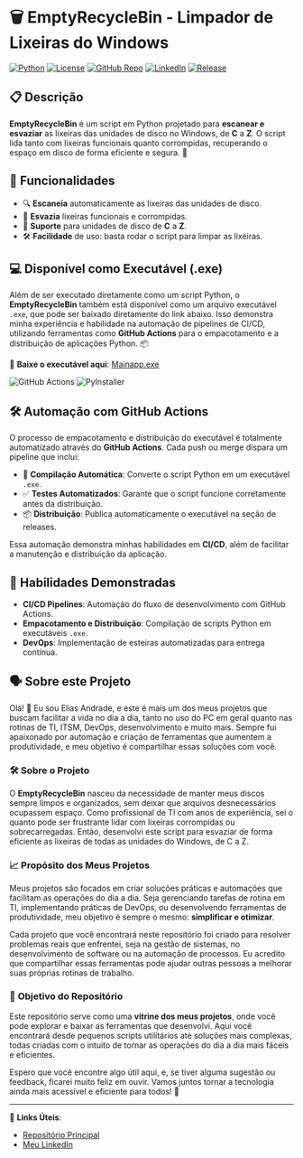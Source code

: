 # 🗑️ **EmptyRecycleBin** - Limpador de Lixeiras do Windows

[![Python](https://img.shields.io/badge/Python-3.8%2B-blue?style=for-the-badge&logo=python)](https://www.python.org/)
[![License](https://img.shields.io/badge/License-MIT-green?style=for-the-badge)](./LICENSE)
[![GitHub Repo](https://img.shields.io/badge/GitHub-chaos4455-blue?style=for-the-badge&logo=github)](https://github.com/chaos4455/)
[![LinkedIn](https://img.shields.io/badge/LinkedIn-Elias%20Andrade-blue?style=for-the-badge&logo=linkedin)](https://www.linkedin.com/in/itilmgf/)
[![Release](https://img.shields.io/github/v/release/chaos4455/EmptyRecycleBin?style=for-the-badge)](https://github.com/chaos4455/EmptyRecycleBin/releases/latest)

## 📋 **Descrição**

**EmptyRecycleBin** é um script em Python projetado para **escanear e esvaziar** as lixeiras das unidades de disco no Windows, de **C** a **Z**. O script lida tanto com lixeiras funcionais quanto corrompidas, recuperando o espaço em disco de forma eficiente e segura. 🚀

## 🚀 **Funcionalidades**

- 🔍 **Escaneia** automaticamente as lixeiras das unidades de disco.
- 🧹 **Esvazia** lixeiras funcionais e corrompidas.
- 💾 **Suporte** para unidades de disco de **C** a **Z**.
- 🛠️ **Facilidade** de uso: basta rodar o script para limpar as lixeiras.

## 💻 **Disponível como Executável (.exe)**

Além de ser executado diretamente como um script Python, o **EmptyRecycleBin** também está disponível como um arquivo executável `.exe`, que pode ser baixado diretamente do link abaixo. Isso demonstra minha experiência e habilidade na automação de pipelines de CI/CD, utilizando ferramentas como **GitHub Actions** para o empacotamento e a distribuição de aplicações Python. 📦

🔗 **Baixe o executável aqui**: [Mainapp.exe](https://github.com/chaos4455/TrashRepairAndCleaner/raw/main/programas/mainapp.exe)

![GitHub Actions](https://img.shields.io/badge/GitHub_Actions-CI%2FCD-orange?style=flat-square&logo=github-actions&logoColor=white)
![PyInstaller](https://img.shields.io/badge/PyInstaller-Packaging-yellow?style=flat-square)

## 🛠️ **Automação com GitHub Actions**

O processo de empacotamento e distribuição do executável é totalmente automatizado através do **GitHub Actions**. Cada push ou merge dispara um pipeline que inclui:

- 🔄 **Compilação Automática**: Converte o script Python em um executável `.exe`.
- ✅ **Testes Automatizados**: Garante que o script funcione corretamente antes da distribuição.
- 📦 **Distribuição**: Publica automaticamente o executável na seção de releases.

Essa automação demonstra minhas habilidades em **CI/CD**, além de facilitar a manutenção e distribuição da aplicação.

## 🚀 **Habilidades Demonstradas**

- **CI/CD Pipelines**: Automação do fluxo de desenvolvimento com GitHub Actions.
- **Empacotamento e Distribuição**: Compilação de scripts Python em executáveis `.exe`.
- **DevOps**: Implementação de esteiras automatizadas para entrega contínua.

## 🗣️ **Sobre este Projeto**

Olá! 👋 Eu sou Elias Andrade, e este é mais um dos meus projetos que buscam facilitar a vida no dia a dia, tanto no uso do PC em geral quanto nas rotinas de TI, ITSM, DevOps, desenvolvimento e muito mais. Sempre fui apaixonado por automação e criação de ferramentas que aumentem a produtividade, e meu objetivo é compartilhar essas soluções com você.

### 🛠️ **Sobre o Projeto**

O **EmptyRecycleBin** nasceu da necessidade de manter meus discos sempre limpos e organizados, sem deixar que arquivos desnecessários ocupassem espaço. Como profissional de TI com anos de experiência, sei o quanto pode ser frustrante lidar com lixeiras corrompidas ou sobrecarregadas. Então, desenvolvi este script para esvaziar de forma eficiente as lixeiras de todas as unidades do Windows, de C a Z.

### 📈 **Propósito dos Meus Projetos**

Meus projetos são focados em criar soluções práticas e automações que facilitam as operações do dia a dia. Seja gerenciando tarefas de rotina em TI, implementando práticas de DevOps, ou desenvolvendo ferramentas de produtividade, meu objetivo é sempre o mesmo: **simplificar e otimizar**.

Cada projeto que você encontrará neste repositório foi criado para resolver problemas reais que enfrentei, seja na gestão de sistemas, no desenvolvimento de software ou na automação de processos. Eu acredito que compartilhar essas ferramentas pode ajudar outras pessoas a melhorar suas próprias rotinas de trabalho.

### 🎯 **Objetivo do Repositório**

Este repositório serve como uma **vitrine dos meus projetos**, onde você pode explorar e baixar as ferramentas que desenvolvi. Aqui você encontrará desde pequenos scripts utilitários até soluções mais complexas, todas criadas com o intuito de tornar as operações do dia a dia mais fáceis e eficientes.

Espero que você encontre algo útil aqui, e, se tiver alguma sugestão ou feedback, ficarei muito feliz em ouvir. Vamos juntos tornar a tecnologia ainda mais acessível e eficiente para todos! 🚀

---

📌 **Links Úteis**:
- [Repositório Principal](https://github.com/chaos4455/)
- [Meu LinkedIn](https://www.linkedin.com/in/itilmgf/)
